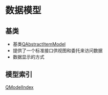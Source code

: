 # 数据模型


## 基类

- 基类[QAbstractItemModel](Qt_Data_Model_QAbstractItemModel.md)
- 提供了一个标准接口供视图和委托来访问数据
- 数据显示的方式

## 模型索引

[QModelIndex](Qt_Data_Model_QModelIndex.md)





